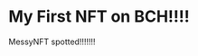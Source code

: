 # My First NFT on BCH!!!!
MessyNFT spotted!!!!!!!
                                                                                                           